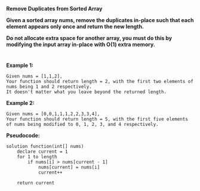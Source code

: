 **Remove Duplicates from Sorted Array**

**Given a sorted array nums, remove the duplicates in-place such that each element appears only once and return the new length.**

**Do not allocate extra space for another array, you must do this by modifying the input array in-place with O(1) extra memory.**
#
**Example 1:**

    Given nums = [1,1,2],
    Your function should return length = 2, with the first two elements of nums being 1 and 2 respectively.
    It doesn't matter what you leave beyond the returned length.

**Example 2:**

    Given nums = [0,0,1,1,1,2,2,3,3,4],
    Your function should return length = 5, with the first five elements of nums being modified to 0, 1, 2, 3, and 4 respectively.

**Pseudocode:**
```
solution function(int[] nums)
    declare current = 1
    for 1 to length
        if nums[i] > nums[current - 1]
            nums[current] = nums[i]
            current++
    
    return current